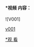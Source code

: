#### *视频 内容：

![V001]

[v001]( https://i2.hdslb.com/bfs/archive/8d3fd5d6540dfea4cdde5c7893bcd8588a84b441.png@468w_292h_1c.png)


[*观 看](/v001.html)
